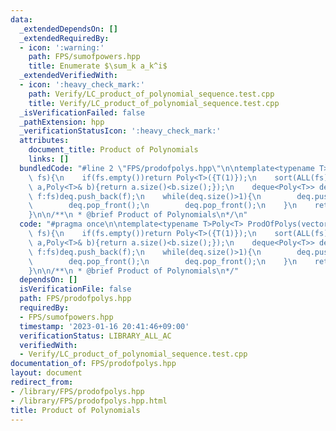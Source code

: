 ```yaml
---
data:
  _extendedDependsOn: []
  _extendedRequiredBy:
  - icon: ':warning:'
    path: FPS/sumofpowers.hpp
    title: Enumerate $\sum_k a_k^i$
  _extendedVerifiedWith:
  - icon: ':heavy_check_mark:'
    path: Verify/LC_product_of_polynomial_sequence.test.cpp
    title: Verify/LC_product_of_polynomial_sequence.test.cpp
  _isVerificationFailed: false
  _pathExtension: hpp
  _verificationStatusIcon: ':heavy_check_mark:'
  attributes:
    document_title: Product of Polynomials
    links: []
  bundledCode: "#line 2 \"FPS/prodofpolys.hpp\"\n\ntemplate<typename T>Poly<T> ProdOfPolys(vector<Poly<T>>&\
    \ fs){\n    if(fs.empty())return Poly<T>({T(1)});\n    sort(ALL(fs),[&](Poly<T>&\
    \ a,Poly<T>& b){return a.size()<b.size();});\n    deque<Poly<T>> deq;\n    for(auto&\
    \ f:fs)deq.push_back(f);\n    while(deq.size()>1){\n        deq.push_back(deq[0]*deq[1]);\n\
    \        deq.pop_front();\n        deq.pop_front();\n    }\n    return deq[0];\n\
    }\n\n/**\n * @brief Product of Polynomials\n*/\n"
  code: "#pragma once\n\ntemplate<typename T>Poly<T> ProdOfPolys(vector<Poly<T>>&\
    \ fs){\n    if(fs.empty())return Poly<T>({T(1)});\n    sort(ALL(fs),[&](Poly<T>&\
    \ a,Poly<T>& b){return a.size()<b.size();});\n    deque<Poly<T>> deq;\n    for(auto&\
    \ f:fs)deq.push_back(f);\n    while(deq.size()>1){\n        deq.push_back(deq[0]*deq[1]);\n\
    \        deq.pop_front();\n        deq.pop_front();\n    }\n    return deq[0];\n\
    }\n\n/**\n * @brief Product of Polynomials\n*/"
  dependsOn: []
  isVerificationFile: false
  path: FPS/prodofpolys.hpp
  requiredBy:
  - FPS/sumofpowers.hpp
  timestamp: '2023-01-16 20:41:46+09:00'
  verificationStatus: LIBRARY_ALL_AC
  verifiedWith:
  - Verify/LC_product_of_polynomial_sequence.test.cpp
documentation_of: FPS/prodofpolys.hpp
layout: document
redirect_from:
- /library/FPS/prodofpolys.hpp
- /library/FPS/prodofpolys.hpp.html
title: Product of Polynomials
---
```

